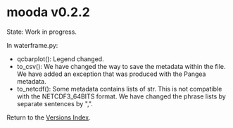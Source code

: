 # mooda v0.2.2

State: Work in progress.

In waterframe.py:

* qcbarplot(): Legend changed.
* to_csv(): We have changed the way to save the metadata within the file. We have added an exception that was produced with the Pangea metadata.
* to_netcdf(): Some metadata contains lists of str. This is not compatible with the NETCDF3_64BITS format. We have changed the phrase lists by separate sentences by ",".

Return to the [Versions Index](index_versions.md).